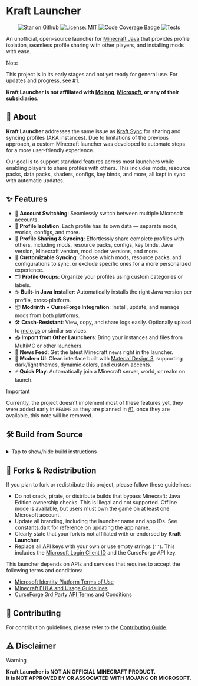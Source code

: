 # Kraft Launcher

<p align="center">
<a href="https://github.com/EchoEllet/kraft-launcher"><img src="https://img.shields.io/github/stars/EchoEllet/kraft-launcher" alt="Star on Github"></a>
<a href="https://opensource.org/licenses/MIT"><img src="https://img.shields.io/badge/license-MIT-purple.svg" alt="License: MIT"></a>
<a href="https://github.com/EchoEllet/kraft-launcher/actions"><img src="https://img.shields.io/endpoint?url=https://gist.githubusercontent.com/EchoEllet/48575fd9d18dc33989ab0eb602af3b53/raw/d3f41f773e351ea4fc35c411d2c84ace1f49ebc4/kraft-launcher-coverage-badge.json" alt="Code Coverage Badge"></a>
<a href="https://github.com/EchoEllet/kraft-launcher/actions/workflows/tests.yml"><img src="https://github.com/EchoEllet/kraft-launcher/actions/workflows/tests.yml/badge.svg" alt="Tests"></a>
</p>

An unofficial, open-source launcher for [Minecraft Java](https://www.minecraft.net/en-us/store/minecraft-java-bedrock-edition-pc) that provides profile isolation, seamless profile sharing with other players, and installing mods with ease.

> [!NOTE]
> This project is in its early stages and not yet ready for general use. For updates and progress, see [#1](https://github.com/EchoEllet/kraft-launcher/issues/1).

**Kraft Launcher is not affiliated
with [Mojang](https://mojang.com/), [Microsoft](https://www.microsoft.com/), or any of their
subsidiaries.**

## 📖 About

**Kraft Launcher** addresses the same issue as [Kraft Sync](https://github.com/FreshKernel/kraft-sync) for sharing and syncing profiles (AKA instances). Due to limitations of the previous approach, a custom Minecraft launcher was developed to automate steps for a more user-friendly experience.

Our goal is to support standard features across most launchers while enabling players to share profiles with others. This includes mods, resource packs, data packs, shaders, configs, key binds, and more, all kept in sync with automatic updates.

## ✨ Features

* 🔄 **Account Switching**: Seamlessly switch between multiple Microsoft accounts.
* 📁 **Profile Isolation**: Each profile has its own data — separate mods, worlds, configs, and more.
* 🔗 **Profile Sharing & Syncing**: Effortlessly share complete profiles with others, including mods, resource packs, configs, key binds, Java version, Minecraft version, mod loader versions, and more.
* 🔧 **Customizable Syncing**: Choose which mods, resource packs, and configurations to sync, or exclude specific ones for a more personalized experience.
* 🗂️ **Profile Groups**: Organize your profiles using custom categories or labels.
* ☕ **Built-in Java Installer**: Automatically installs the right Java version per profile, cross-platform.
* 📦 **Modrinth + CurseForge Integration**: Install, update, and manage mods from both platforms.
* 🛠️ **Crash-Resistant**: View, copy, and share logs easily. Optionally upload to [mclo.gs](https://mclo.gs/) or similar services.
* 📥 **Import from Other Launchers**: Bring your instances and files from MultiMC or other launchers.
* 📰 **News Feed**: Get the latest Minecraft news right in the launcher.
* 🎨 **Modern UI**: Clean interface built with [Material Design 3](https://m3.material.io/), supporting dark/light themes, dynamic colors, and custom accents.
* ⚡ **Quick Play**: Automatically join a Minecraft server, world, or realm on launch.

> [!IMPORTANT]
> Currently, the project doesn't implement most of these features yet, they were added early in `README` as they are planned in [#1](https://github.com/EchoEllet/kraft-launcher/issues/1), once they are available, this note will be removed.

## 🛠️ Build from Source

<details>
<summary>Tap to show/hide build instructions</summary>

Ensure [Flutter](https://docs.flutter.dev/get-started/install) is installed, and then run:

```bash
git clone --depth 1 https://github.com/EchoEllet/kraft-launcher
cd kraft-launcher
flutter pub get
flutter build <platform>
```

Replace `<platform>` with `linux`, `macos` or `windows`.

</details>

## 🔄 Forks & Redistribution

If you plan to fork or redistribute this project, please follow these guidelines:

* Do not crack, pirate, or distribute builds that bypass Minecraft: Java Edition ownership checks. This is illegal and not supported. Offline mode is available, but users must own the game on at least one Microsoft account.
* Update all branding, including the launcher name and app IDs. See [constants.dart](./lib/common/constants/constants.dart) for reference on updating the app name.
* Clearly state that your fork is not affiliated with or endorsed by **Kraft Launcher**.
* Replace all API keys with your own or use empty strings (`''`). This includes the [Microsoft Login Client ID](./lib/common/constants/microsoft_constants.dart) and the CurseForge API key.

This launcher depends on APIs and services that requires to accept the following terms and conditions:

- [Microsoft Identity Platform Terms of Use](https://docs.microsoft.com/en-us/legal/microsoft-identity-platform/terms-of-use)
- [Minecraft EULA and Usage Guidelines](https://www.minecraft.net/en-us/usage-guidelines)
- [CurseForge 3rd Party API Terms and Conditions](https://support.curseforge.com/en/support/solutions/articles/9000207405-curse-forge-3rd-party-api-terms-and-conditions)

## 🌱 Contributing

For contribution guidelines, please refer to the [Contributing Guide](./CONTRIBUTING.md).

## ⚠️ Disclaimer

> [!WARNING]
> **Kraft Launcher is NOT AN OFFICIAL MINECRAFT PRODUCT.  
It is NOT APPROVED BY OR ASSOCIATED WITH MOJANG OR MICROSOFT.**
